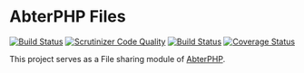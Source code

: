 # AbterPHP Files

[![Build Status](https://github.com/abterphp/files/actions/workflows/ci.yml/badge.svg?branch=master)](https://github.com/abterphp/files/actions)
[![Scrutinizer Code Quality](https://scrutinizer-ci.com/g/abterphp/files/badges/quality-score.png?b=master)](https://scrutinizer-ci.com/g/abterphp/files/?branch=master)
[![Build Status](https://scrutinizer-ci.com/g/abterphp/files/badges/build.png?b=master)](https://scrutinizer-ci.com/g/abterphp/files/build-status/master)
[![Coverage Status](https://coveralls.io/repos/github/abterphp/files/badge.svg)](https://coveralls.io/github/abterphp/files)

This project serves as a File sharing module of [AbterPHP](https://github.com/abterphp/abterphp).
